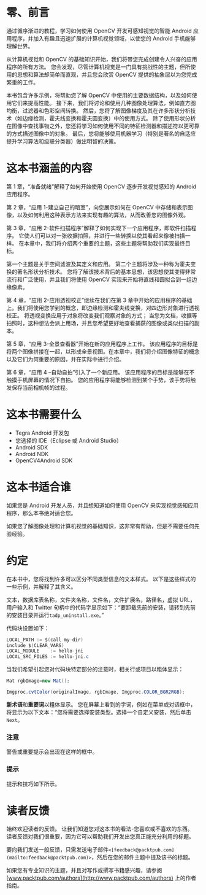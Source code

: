 # 零、前言

通过循序渐进的教程，学习如何使用 OpenCV 开发可感知视觉的智能 Android 应用程序，并加入有趣且迅速扩展的计算机视觉领域，以使您的 Android 手机能够理解世界。

从计算机视觉和 OpenCV 的基础知识开始，我们将带您完成创建令人兴奋的应用程序的所有方法。 您会发现，尽管计算机视觉是一门具有挑战性的主题，但所使用的思想和算法却简单而直观，并且您会欣赏 OpenCV 提供的抽象层以为您完成繁重的工作。

本书包含许多示例，将帮助您了解 OpenCV 中使用的主要数据结构，以及如何使用它们来提高性能。 接下来，我们将讨论和使用几种图像处理算法，例如直方图均衡，过滤器和色彩空间转换。 然后，您将了解图像梯度及其在许多形状分析技术（如边缘检测，霍夫线变换和霍夫圆变换）中的使用方式。 除了使用形状分析在图像中查找事物之外，您还将学习如何使用不同的特征检测器和描述符以更可靠的方式描述图像中的对象。 最后，您将能够使用机器学习（特别是著名的自适应提升学习算法和级联分类器）做出明智的决策。

# 这本书涵盖的内容

第 1 章，“准备就绪”解释了如何开始使用 OpenCV 逐步开发视觉感知的 Android 应用程序。

第 2 章，“应用 1-建立自己的暗室”，向您展示如何在 OpenCV 中存储和表示图像，以及如何利用这种表示方法来实现有趣的算法，从而改善您的图像外观。

第 3 章，“应用 2-软件扫描程序”解释了如何实现下一个应用程序，即软件扫描程序。 它使人们可以对一张收据拍照，并进行一些转换以使其看起来像被扫描一样。 在本章中，我们将介绍两个重要的主题，这些主题将帮助我们实现最终目标。

第一个主题是关于空间滤波及其定义和应用。 第二个主题将涉及一种称为霍夫变换的著名形状分析技术。 您将了解该技术背后的基本思想，该思想使其变得非常流行和广泛使用，并且我们将使用 OpenCV 实现来开始将直线和圆拟合到一组边缘像素。

第 4 章，“应用 2-应用透视校正”继续在我们在第 3 章中开始的应用程序的基础上。我们将使用您学到的概念，即边缘检测和霍夫线变换，对四边形对象进行透视校正。 将透视变换应用于对象将改变我们观察对象的方式； 当您为文档，收据等拍照时，这种想法会派上用场，并且您希望更好地查看捕获的图像或类似扫描的副本。

第 5 章，“应用 3-全景查看器”开始在新的应用程序上工作。 该应用程序的目标是将两个图像拼接在一起，以形成全景视图。在本章中，我们将介绍图像特征的概念以及它们为何重要的原因，并在实际中进行介绍。

第 6 章，“应用 4 –自动自拍”引入了一个新应用。 该应用程序的目标是能够在不触摸手机屏幕的情况下自拍。 您的应用程序将能够检测到某个手势，该手势将触发保存当前相机帧的过程。

# 这本书需要什么

*   Tegra Android 开发包
*   您选择的 IDE（Eclipse 或 Android Studio）
*   Android SDK
*   Android NDK
*   OpenCV4Android SDK

# 这本书适合谁

如果您是 Android 开发人员，并且想知道如何使用 OpenCV 来实现视觉感知应用程序，那么本书绝对适合您。

如果您了解图像处理和计算机视觉的基础知识，这非常有帮助，但是不需要任何先验经验。

# 约定

在本书中，您将找到许多可以区分不同类型信息的文本样式。 以下是这些样式的一些示例，并解释了其含义。

文本，数据库表名称，文件夹名称，文件名，文件扩展名，路径名，虚拟 URL，用户输入和 Twitter 句柄中的代码字显示如下：“要卸载先前的安装，请转到先前的安装目录并运行`tadp_uninstall.exe`。”

代码块设置如下：

```java
LOCAL_PATH := $(call my-dir)
include $(CLEAR_VARS)
LOCAL_MODULE    := hello-jni
LOCAL_SRC_FILES := hello-jni.c
```

当我们希望引起您对代码块特定部分的注意时，相关行或项目以粗体显示：

```java
Mat rgbImage=new Mat();

Imgproc.cvtColor(originalImage, rgbImage, Imgproc.COLOR_BGR2RGB);

```

**新术语**和**重要词**以粗体显示。 您在屏幕上看到的字词，例如在菜单或对话框中，将显示为以下文本：“您将需要选择安装类型。选择一个自定义安装，然后单击`Next`。 

### 注意

警告或重要提示会出现在这样的框中。

### 提示

提示和技巧如下所示。

# 读者反馈

始终欢迎读者的反馈。 让我们知道您对这本书的看法-您喜欢或不喜欢的东西。 读者反馈对我们很重要，因为它可以帮助我们开发出您真正能充分利用的标题。

要向我们发送一般反馈，只需发送电子邮件`<[feedback@packtpub.com](mailto:feedback@packtpub.com)>`，然后在您的邮件主题中提及该书的标题。

如果您有专业知识的主题，并且对写作或撰写书籍感兴趣，请参阅 [www.packtpub.com/authors](http://www.packtpub.com/authors) 上的作者指南。

